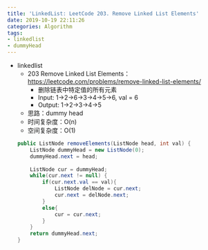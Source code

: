 ```yaml
---
title: 'LinkedList: LeetCode 203. Remove Linked List Elements'
date: 2019-10-19 22:11:26
categories: Algorithm
tags: 
- linkedlist
- dummyHead
---
```


- linkedlist
    - 203 Remove Linked List Elements：https://leetcode.com/problems/remove-linked-list-elements/
        - 删除链表中特定值的所有元素
        - Input: 1->2->6->3->4->5->6, val = 6
        - Output: 1->2->3->4->5
        <!-- more -->
    - 思路：dummy head
    - 时间复杂度：O(n)
    - 空间复杂度：O(1)
    ```java
    public ListNode removeElements(ListNode head, int val) {
        ListNode dummyHead = new ListNode(0);
        dummyHead.next = head;
        
        ListNode cur = dummyHead;
        while(cur.next != null) {
            if(cur.next.val == val){
                ListNode delNode = cur.next;
                cur.next = delNode.next;
            }
            else{
                cur = cur.next;
            }
        }
        return dummyHead.next;
    }
    ```